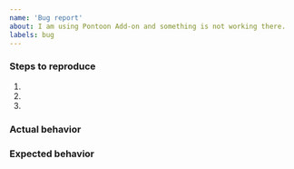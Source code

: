 ```yaml
---
name: 'Bug report'
about: I am using Pontoon Add-on and something is not working there.
labels: bug
---
```

### Steps to reproduce

<!--
How did you get into the situation where something does not work?
What have you done before you noticed the bug?
Please try to stay brief, but precise.
-->
1.
2.
3.

### Actual behavior

<!--
What unexpected happened? Feel free to attach a screenshot.
-->

### Expected behavior

<!--
What do you think should happen instead?
-->

